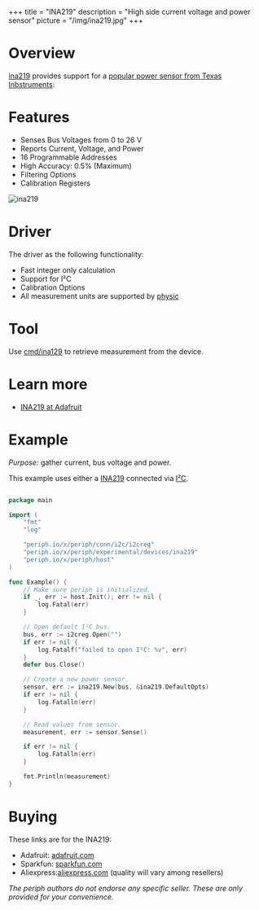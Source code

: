 +++
title = "INA219"
description = "High side current voltage and power sensor"
picture = "/img/ina219.jpg"
+++

# Overview

[ina219](https://periph.io/x/periph/devices/ina219) provides support for a
[popular power sensor from Texas Inbstruments](http://www.ti.com/product/INA219):

# Features 
* Senses Bus Voltages from 0 to 26 V
* Reports Current, Voltage, and Power
* 16 Programmable Addresses
* High Accuracy: 0.5% (Maximum) 
* Filtering Options
* Calibration Registers

![ina219](/img/ina219hookedup.jpg)

# Driver

The driver as the following functionality:

- Fast integer only calculation
- Support for I²C
- Calibration Options
- All measurement units are supported by [physic](https://periph.io/x/periph/conn/physic)

# Tool

Use
[cmd/ina129](https://github.com/google/periph/blob/master/experimental/cmd/ina129/main.go) to
retrieve measurement from the device.


# Learn more

- [INA219 at Adafruit](https://learn.adafruit.com/adafruit-ina219-current-sensor-breakout?view=all)

# Example

_Purpose:_ gather current, bus voltage and power.

This example uses either a [INA219](https://periph.io/x/periph/experimental/devices/ina219) connected via
[I²C](https://periph.io/x/periph/conn/i2c).


~~~go

package main

import (
	"fmt"
	"log"

	"periph.io/x/periph/conn/i2c/i2creg"
	"periph.io/x/periph/experimental/devices/ina219"
	"periph.io/x/periph/host"
)

func Example() {
	// Make sure periph is initialized.
	if _, err := host.Init(); err != nil {
		log.Fatal(err)
	}

	// Open default I²C bus.
	bus, err := i2creg.Open("")
	if err != nil {
		log.Fatalf("failed to open I²C: %v", err)
	}
	defer bus.Close()

	// Create a new power sensor.
	sensor, err := ina219.New(bus, &ina219.DefaultOpts)
	if err != nil {
		log.Fatalln(err)
	}

	// Read values from sensor.
	measurement, err := sensor.Sense()

	if err != nil {
		log.Fatalln(err)
	}

	fmt.Println(measurement)
}

~~~

# Buying

These links are for the INA219:

- Adafruit: [adafruit.com](https://www.adafruit.com/product/904)
- Sparkfun: [sparkfun.com](https://www.sparkfun.com/products/12040)
- Aliexpress:[aliexpress.com](https://www.aliexpress.com/wholesale?SearchText=ina219)
  (quality will vary among resellers)

_The periph authors do not endorse any specific seller. These are only provided
for your convenience._